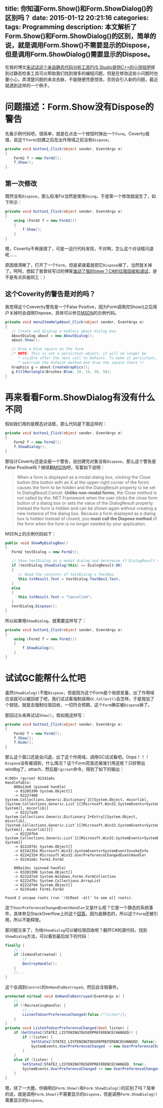 title: 你知道Form.Show()和Form.ShowDialog()的区别吗？
date: 2015-01-12 20:21:16
categories:
tags: Programming
description: 本文解析了Form.Show()和Form.ShowDialog()的区别，简单的说，就是调用Form.Show()不需要显示的Dispose，但是调用Form.ShowDialog()需要显示的Dispose。
---

在我的博文[来试试这个来自静态代码分析工具PVS Studio提供C++的小测验吧](/2014/12/22/cpp-quiz-from-pvs-studio/)提到过静态检查工具可以帮助我们找到很多的编程问题，但是在修改这些小问题时也要小心，弄清楚问题的来龙去脉，不能随便凭感觉改，否则会引入新的问题，最近就遇到这样的一个例子。

# 问题描述：Form.Show没有Dispose的警告
先看示例代码吧，很简单，就是在点击一个按钮时弹出一个`Form`。Coverity报错，说这个`Form2`创建之后在出作用域之前没有`Dispose`。

```csharp
private void button1_Click(object sender, EventArgs e)
{
	Form2 f = new Form2();
	f.Show();
}
```

## 第一次修改

既然没有`Dispose`，那么标准Fix当然是使用`Using`。于是第一个修改就诞生了，如下所示：

```csharp
private void button1_Click(object sender, EventArgs e)
{
	using (Form2 f = new Form2())
	{
		f.Show();
	}
}
```

嗯，Coverity不再报错了，可是一运行代码发现，不对啊，怎么这个对话框闪退呢……

原因很清晰了，打开了一个`Form`，但是紧接着就把它`Dispose`掉了，当然就关掉了。呵呵，想起了我曾经写过的博客[谁动了我的timer？C#的垃圾回收和调试](/2013/06/20/where-is-my-timer-csharp-gc/)，是不是有点异曲同工：）

## 这个Coverity的警告是对的吗？

我觉得这个Coeverity警告是一个False Positive，因为Form调用完Show()之后用户关掉时会调用Dispose，具体可以参见[MSDN](http://msdn.microsoft.com/en-us/library/system.windows.forms.control.show%28v=vs.110%29.aspx)的示例代码。

```csharp
private void menuItemHelpAbout_Click(object sender, EventArgs e)
{
   // Create and display a modless about dialog box.
   AboutDialog about = new AboutDialog();
   about.Show();

   // Draw a blue square on the form. 
   /* NOTE: This is not a persistent object, it will no longer be
      * visible after the next call to OnPaint. To make it persistent, 
      * override the OnPaint method and draw the square there */
   Graphics g = about.CreateGraphics();
   g.FillRectangle(Brushes.Blue, 10, 10, 50, 50);
}
```

# 再来看看Form.ShowDialog有没有什么不同

假如我们用的是模态对话框，那么代码是下面这样的：
```csharp
private void button1_Click(object sender, EventArgs e)
{
	Form2 f = new Form2();
	f.ShowDialog();
}
```

那估计Coverity还是会报一个警告，说创建完对象没有`Dispose`，那么这个警告是False Positive吗？继续翻[MSDN](http://msdn.microsoft.com/en-us/library/c7ykbedk.aspx)吧，写着如下说明：

> When a form is displayed as a modal dialog box, clicking the Close button (the button with an X at the upper-right corner of the form) causes the form to be hidden and the DialogResult property to be set to DialogResult.Cancel. **Unlike non-modal forms**, the Close method is not called by the .NET Framework when the user clicks the close form button of a dialog box or sets the value of the DialogResult property. Instead the form is hidden and can be shown again without creating a new instance of the dialog box. Because a form displayed as a dialog box is hidden instead of closed, you **must call the Dispose method** of the form when the form is no longer needed by your application.

MSDN上的示例代码如下：
```csharp
public void ShowMyDialogBox()
{
   Form2 testDialog = new Form2();

   // Show testDialog as a modal dialog and determine if DialogResult = OK. 
   if (testDialog.ShowDialog(this) == DialogResult.OK)
   {
      // Read the contents of testDialog's TextBox. 
      this.txtResult.Text = testDialog.TextBox1.Text;
   }
   else
   {
      this.txtResult.Text = "Cancelled";
   }
   testDialog.Dispose();
}
```

所以如果用`ShowDialog`，就需要这样写了：
```csharp
private void button1_Click(object sender, EventArgs e)
{
	using (Form2 f = new Form2())
	{
		f.ShowDialog();
	}
}
```

# 试试GC能帮什么忙吧

虽然`ShowDialog()`不能`Dispose`，但是因为这个Form是个局部变量，出了作用域应该就可以被回收了吧，我们试试看强制调用`GC.Collect()`会怎样。于是我加了个按钮，就是去强制垃圾回收，一切符合预期，这个`Form`确实被`Dispose`掉了。

那回过头来再试试`Show()`，假如我这样写：
```csharp
private void button1_Click(object sender, EventArgs e)
{
	Form2 f = new Form2();
	f.Show();
	f.Hide();
}
```

那么这个窗口还是会闪退，出了这个作用域，调用GC试试看吧。Oops！！！`Dispose`没有被调到，什么情况？这个Form究竟还被谁引用这呢？只好祭出windbg了，attach，然后敲`!gcroot`命令，得到了如下的输出：

```
0:005> !gcroot 02241e6c 
HandleTable:
    000a13e8 (pinned handle)
    -> 03205390 System.Object[]
    -> 02227480 System.Collections.Generic.Dictionary`2[[System.Object, mscorlib],[System.Collections.Generic.List`1[[Microsoft.Win32.SystemEvents+SystemEventInvokeInfo, System]], mscorlib]]
    -> 02227a30 System.Collections.Generic.Dictionary`2+Entry[[System.Object, mscorlib],[System.Collections.Generic.List`1[[Microsoft.Win32.SystemEvents+SystemEventInvokeInfo, System]], mscorlib]][]
    -> 02228fb4 System.Collections.Generic.List`1[[Microsoft.Win32.SystemEvents+SystemEventInvokeInfo, System]]
    -> 02228fdc System.Object[]
    -> 02242354 Microsoft.Win32.SystemEvents+SystemEventInvokeInfo
    -> 02242334 Microsoft.Win32.UserPreferenceChangedEventHandler
    -> 02241e6c Form1.Form2

    000a13ec (pinned handle)
    -> 03203390 System.Object[]
    -> 0222d7a4 System.Windows.Forms.FormCollection
    -> 0222d7bc System.Collections.ArrayList
    -> 0222d7d4 System.Object[]
    -> 02241e6c Form1.Form2

Found 2 unique roots (run '!GCRoot -all' to see all roots).
```

这个`UserPreferenceChangedEventHandler`又是什么呢？它是一个静态的系统事件，具体参见StackOverflow上的这个[回答](http://stackoverflow.com/a/1147729/304115)。因为是静态的，所以这个`Form`还被引用，所以不能释放。

那问题又来了，为啥`ShowDialog`可以被垃圾回收呢？翻开C#的源代码，找到`ShowDialog`方法，可以看到最后如下的代码：

```csharp
finally {
	//...
	if (IsHandleCreated) {
		// ...
		DestroyHandle();
	}
	//...
}
```

这个会调到`Control`的`OnHandleDestroyed`，然后会注销事件。

```csharp
protected virtual void OnHandleDestroyed(EventArgs e) {
	//...
	if (!RecreatingHandle) {
		//...
		ListenToUserPreferenceChanged(false /*listen*/);
	}
}
private void ListenToUserPreferenceChanged(bool listen) {
	if (GetState2(STATE2_LISTENINGTOUSERPREFERENCECHANGED)) {
		if (!listen) {
			SetState2(STATE2_LISTENINGTOUSERPREFERENCECHANGED, false);
			SystemEvents.UserPreferenceChanged -= new UserPreferenceChangedEventHandler(this.UserPreferenceChanged);
		}
	}
	else if (listen) {
		SetState2(STATE2_LISTENINGTOUSERPREFERENCECHANGED, true);
		SystemEvents.UserPreferenceChanged += new UserPreferenceChangedEventHandler(this.UserPreferenceChanged);
	}
}	
```

嗯，绕了一大圈，你搞明白`Form.Show()`和`Form.ShowDialog()`的区别了吗？简单的说，就是调用`Form.Show()`不需要显示的`Dispose`，但是调用`Form.ShowDialog()`需要显示的`Dispose`。

